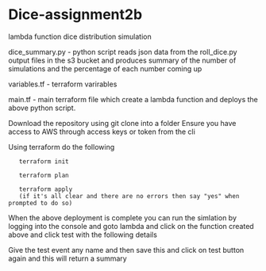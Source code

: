 # Dice-assignment2b

lambda function dice distribution simulation

dice_summary.py - python script reads json data from the roll_dice.py output files in the s3 bucket and produces summary of the number of simulations and the percentage of each number coming up

variables.tf - terraform varirables

main.tf - main terraform file which create a lambda function and deploys the above python script.


Download the repository using git clone into a folder
Ensure you have access to AWS through access keys or token from the cli

Using terraform do the following

       terraform init
       
       terraform plan
       
       terraform apply
       (if it's all clear and there are no errors then say "yes" when prompted to do so)
       
When the above deployment is complete you can run the simlation by logging into the console and goto lambda and click on the function created above and click test with the following details

Give the test event any name and then save this and click on test button again and this will return a summary 

